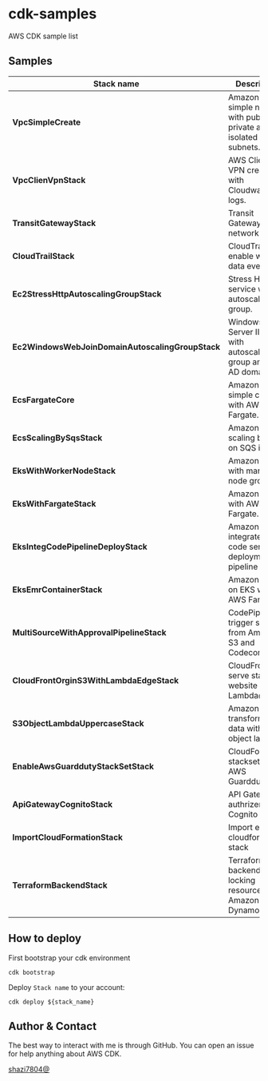 # cdk-samples

AWS CDK sample list

## Samples

| Stack name  | Description   | Noted |
| ----------- | ------------- | ----- |
| **VpcSimpleCreate** | Amazon VPC simple network with public, private and isolated subnets. ||
| **VpcClienVpnStack** | AWS Client VPN create with Cloudwatch logs. | [readmore](https://reurl.cc/Yjxm0D) |
| **TransitGatewayStack** | Transit Gateway simple network ||
| **CloudTrailStack** | CloudTrail enable with data events ||
| **Ec2StressHttpAutoscalingGroupStack** | Stress HTTP service with autoscaling group. ||
| **Ec2WindowsWebJoinDomainAutoscalingGroupStack** | Windows Server IIS web with autoscaling group and join AD domain ||
| **EcsFargateCore** | Amazon ECS simple cluster with AWS Fargate. ||
| **EcsScalingBySqsStack**| Amazon ECS scaling based on SQS items. | [readmore](https://reurl.cc/YjxmDn)|
| **EksWithWorkerNodeStack** | Amazon EKS with managed node groups ||
| **EksWithFargateStack** | Amazon EKS with AWS Fargate. ||
| **EksIntegCodePipelineDeployStack** | Amazon EKS integrate AWS code series deployment pipeline ||
| **EksEmrContainerStack** | Amazon EMR on EKS with AWS Fargate | [readme](https://reurl.cc/RbNREG) |
| **MultiSourceWithApprovalPipelineStack** | CodePipeline trigger sources from Amazon S3 and Codecommit ||
| **CloudFrontOrginS3WithLambdaEdgeStack** | CloudFront serve static website with Lambda@Edge. ||
| **S3ObjectLambdaUppercaseStack** | Amazon S3 transforming data with object lambda ||
| **EnableAwsGuarddutyStackSetStack** | CloudFormation stackset enable AWS Guardduty. ||
| **ApiGatewayCognitoStack** | API Gateway authrizer with Cognito ||
| **ImportCloudFormationStack** | Import exist cloudformation stack ||
| **TerraformBackendStack** | Terraform state backend locking resources with Amazon S3 and DynamoDB ||

## How to deploy

First bootstrap your cdk environment

`cdk bootstrap`

Deploy `Stack name` to your account:

`cdk deploy ${stack_name}`

## Author & Contact

The best way to interact with me is through GitHub. You can open an issue for help anything about AWS CDK.

[shazi7804@](https://shazi.info/)

